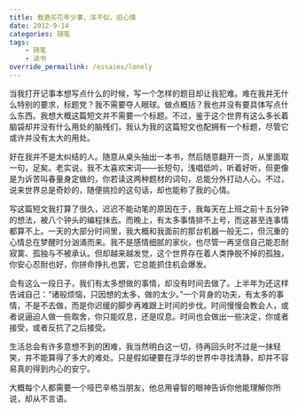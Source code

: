 ```yaml
---
title: 载酒买花年少事，浑不似，旧心情
date: 2012-9-14
categories: 随笔
tags: 
    - 随笔
    - 读书
override_permailink: /essaies/lonely
---
```


当我打开记事本想写点什么的时候，写一个怎样的题目却让我犯难。难在我并无什么特别的要求，标题党？我不需要夺人眼球。做点概括？我也并没有要具体写点什么东西。我想大概这篇短文并不需要一个标题。不过，鉴于这个世界有这么多长着脑袋却并没有什么用处的脑残们，我认为我的这篇短文也配拥有一个标题，尽管它或许并没有太大的用处。

<!--more-->

好在我并不是太纠结的人。随意从桌头抽出一本书，然后随意翻开一页，从里面取一句，足矣。老实说，我不太喜欢宋词——长短句，浅唱低吟，听着好听，但更像是为诉苦叫春量身定做的，你若读这两种题材的词句，总能分外打动人心。不过，说来世界总是奇妙的，随便挑捡的这句话，却也能称了我的心情。

写这篇短文我打算了很久，迟迟不能动笔的原因在于，我每天在上班之前十五分钟的想法，被八个钟头的编程抹去。而晚上，有太多事情排不上号，而这甚至连事情都算不上。一天的大部分时间里，我大概和我面前的那台机器一般无二，但沉重的心情总在梦醒时分汹涌而来。我不是感情细腻的家伙，也尽管一再坚信自己能忍耐寂寞、孤独与不被承认。但却越来越发觉，这个世界存在着人类挣脱不掉的孤独，你安心忍耐也好，你拼命挣扎也罢，它总能抓住机会爆发。

会有这么一段日子，我们有太多想做的事情，却没有时间去做了。上半年为还这样告诫自己：“诸般烦恼，只因想的太多，做的太少。”一个背身的功夫，有太多的事情，不是不去做，而是你迟缓的脚步再难跟上时间的步伐。时间慢慢会教会人，或者说逼迫人做一些取舍，你只能叹息，还是叹息。时间也会做出一些决定，你或者接受，或者反抗了之后接受。

生活总会有许多意想不到的困难，我当然明白这一切，待再回头时不过是一抹轻笑，并不能算得了多大的难处。只是假如硬要在浮华的世界中寻找清静，却并不容易真的得到内心的安宁。

大概每个人都需要一个哑巴辛格当朋友，他总用睿智的眼神告诉你他能理解你所说，却从不言语。